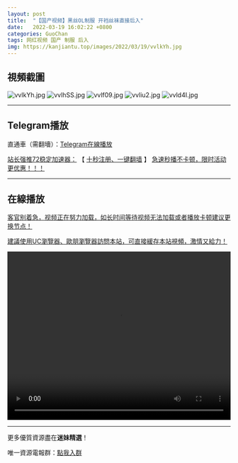 ```yaml
---
layout: post
title:  "【国产视频】黑丝OL制服 开裆丝袜直接后入"
date:   2022-03-19 16:02:22 +0800
categories: GuoChan
tags: 网红视频 国产 制服 后入
img: https://kanjiantu.top/images/2022/03/19/vvlkYh.jpg
---
```



## 視頻截圖

![vvlkYh.jpg](https://kanjiantu.top/images/2022/03/19/vvlkYh.jpg)
![vvlhSS.jpg](https://kanjiantu.top/images/2022/03/19/vvlhSS.jpg)
![vvlf09.jpg](https://kanjiantu.top/images/2022/03/19/vvlf09.jpg)
![vvliu2.jpg](https://kanjiantu.top/images/2022/03/19/vvliu2.jpg)
![vvld4I.jpg](https://kanjiantu.top/images/2022/03/19/vvld4I.jpg)

* * *
## Telegram播放

直通車（需翻墻）：[Telegram在線播放](https://t.me/mimeijingxuan/256)

<u>站长强推72稳定加速器：</u> 【 [十秒注册、一键翻墙](https://www.mimei.blog/skip/vpn.html) 】
<u>  急速秒播不卡顿，限时活动更优惠！！！</u>
* * *
## 在線播放
<u>客官别着急，视频正在努力加载，如长时间等待视频无法加载或者播放卡顿建议更换节点！</u>

<u>建議使用UC瀏覽器、歐朋瀏覽器訪問本站，可直接緩存本站視頻，激情又給力！</u>
<center><video src="https://cdn.publer.io/uploads/videos/6247fe61db279736bfa815b1/6cec12cc46974f427b9e1145d0a8ce11.mp4" width="100%" height="380px" controls="controls"></video></center>



* * *
更多優質資源盡在**迷妹精選**！

唯一資源電報群：[點我入群](https://t.me/mimeijingxuan)



